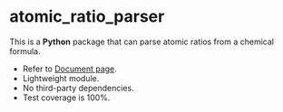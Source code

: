 # atomic_ratio_parser
This is a **Python** package that can parse atomic ratios from a chemical formula.

* Refer to [Document page](https://jaywan-chung.github.io/atomic_ratio_parser/build/html/index.html).
* Lightweight module.
* No third-party dependencies.
* Test coverage is 100%.
